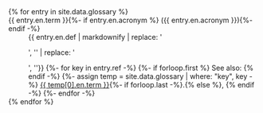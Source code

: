 ---
---

<dl class="glossary">
{% for entry in site.data.glossary %}
<dt class="glossary" id="{{ entry.key }}">{{ entry.en.term }}{%- if entry.en.acronym %} ({{ entry.en.acronym }}){%- endif -%}</dt>
<dd class="glossary">{{ entry.en.def | markdownify | replace: '<p>', '' | replace: '</p>', ''}}
{%- for key in entry.ref -%}
{%- if forloop.first %} See also: {% endif -%}
{%- assign temp = site.data.glossary | where: "key", key -%}
<a href="#{{ key }}">{{ temp[0].en.term }}</a>{%- if forloop.last -%}.{% else %}, {% endif -%}
{%- endfor -%}
</dd>
{% endfor %}
</dl>

